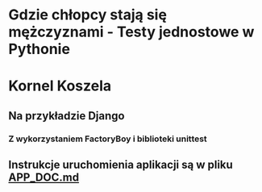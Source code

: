 # Gdzie chłopcy stają się mężczyznami - Testy jednostowe w Pythonie
# Kornel Koszela
## Na przykładzie Django
### Z wykorzystaniem FactoryBoy i biblioteki unittest

## Instrukcje uruchomienia aplikacji są w pliku [APP_DOC.md](APP_DOC.md)
